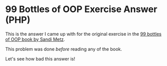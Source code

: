 # 99 Bottles of OOP Exercise Answer (PHP)

This is the answer I came up with for the original exercise in the [99 bottles of OOP book by Sandi Metz](https://sandimetz.com/99bottles).

This problem was done _before_ reading any of the book.

Let's see how bad this answer is!
